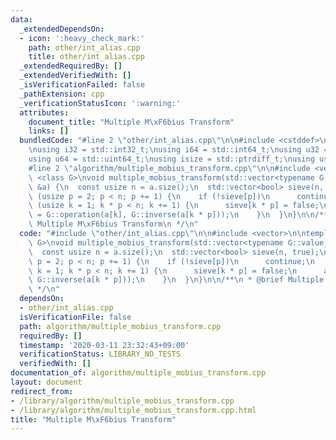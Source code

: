 ```yaml
---
data:
  _extendedDependsOn:
  - icon: ':heavy_check_mark:'
    path: other/int_alias.cpp
    title: other/int_alias.cpp
  _extendedRequiredBy: []
  _extendedVerifiedWith: []
  _isVerificationFailed: false
  _pathExtension: cpp
  _verificationStatusIcon: ':warning:'
  attributes:
    document_title: "Multiple M\xF6bius Transform"
    links: []
  bundledCode: "#line 2 \"other/int_alias.cpp\"\n\n#include <cstddef>\n#include <cstdint>\n\
    \nusing i32 = std::int32_t;\nusing i64 = std::int64_t;\nusing u32 = std::uint32_t;\n\
    using u64 = std::uint64_t;\nusing isize = std::ptrdiff_t;\nusing usize = std::size_t;\n\
    #line 2 \"algorithm/multiple_mobius_transform.cpp\"\n\n#include <vector>\n\ntemplate\
    \ <class G>\nvoid multiple_mobius_transform(std::vector<typename G::value_type>\
    \ &a) {\n  const usize n = a.size();\n  std::vector<bool> sieve(n, true);\n  for\
    \ (usize p = 2; p < n; p += 1) {\n    if (!sieve[p])\n      continue;\n    for\
    \ (usize k = 1; k * p < n; k += 1) {\n      sieve[k * p] = false;\n      a[k]\
    \ = G::operation(a[k], G::inverse(a[k * p]));\n    }\n  }\n}\n\n/**\n * @brief\
    \ Multiple M\xF6bius Transform\n */\n"
  code: "#include \"other/int_alias.cpp\"\n\n#include <vector>\n\ntemplate <class\
    \ G>\nvoid multiple_mobius_transform(std::vector<typename G::value_type> &a) {\n\
    \  const usize n = a.size();\n  std::vector<bool> sieve(n, true);\n  for (usize\
    \ p = 2; p < n; p += 1) {\n    if (!sieve[p])\n      continue;\n    for (usize\
    \ k = 1; k * p < n; k += 1) {\n      sieve[k * p] = false;\n      a[k] = G::operation(a[k],\
    \ G::inverse(a[k * p]));\n    }\n  }\n}\n\n/**\n * @brief Multiple M\xF6bius Transform\n\
    \ */\n"
  dependsOn:
  - other/int_alias.cpp
  isVerificationFile: false
  path: algorithm/multiple_mobius_transform.cpp
  requiredBy: []
  timestamp: '2020-03-11 23:32:43+09:00'
  verificationStatus: LIBRARY_NO_TESTS
  verifiedWith: []
documentation_of: algorithm/multiple_mobius_transform.cpp
layout: document
redirect_from:
- /library/algorithm/multiple_mobius_transform.cpp
- /library/algorithm/multiple_mobius_transform.cpp.html
title: "Multiple M\xF6bius Transform"
---
```

